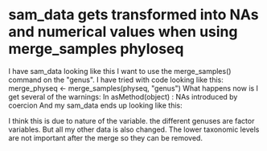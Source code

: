 
# sam_data gets transformed into NAs and numerical values when using merge_samples phyloseq

I have sam_data looking like this 
I want to use the merge_samples() command on the "genus".
I have tried with code looking like this:
merge_physeq <- merge_samples(physeq, "genus")
What happens now is I get several of the warnings:
In asMethod(object) : NAs introduced by coercion
And my sam_data ends up looking like this:

I think this is due to nature of the variable. the different genuses are factor variables. But all my other data is also changed. The lower taxonomic levels are not important after the merge so they can be removed.

        